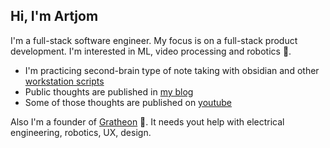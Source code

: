 ## Hi, I'm Artjom 

I'm a full-stack software engineer. My focus is on a full-stack product development.
I'm interested in ML, video processing and robotics 🤖. 

- I'm practicing second-brain type of note taking with obsidian and other [workstation scripts](https://github.com/tot-ra/workstation)
- Public thoughts are published in [my blog](https://kurapov.ee/)
- Some of those thoughts are published on [youtube](https://www.youtube.com/user/artkurapov)

Also I'm a founder of [Gratheon](https://gratheon.com) 🐝.
It needs yout help with electrical engineering, robotics, UX, design.
